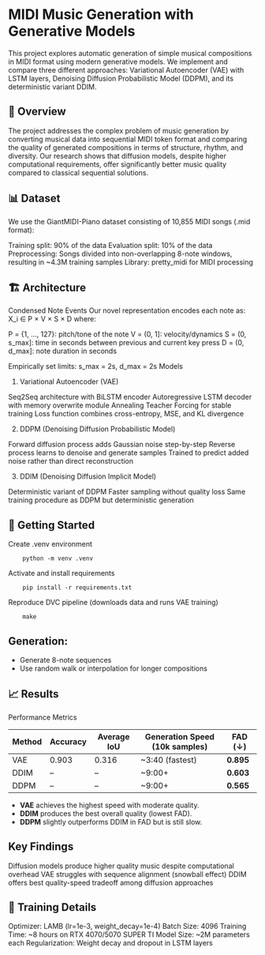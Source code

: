 # MIDI Music Generation with Generative Models
This project explores automatic generation of simple musical compositions in MIDI format using modern generative models. We implement and compare three different approaches: Variational Autoencoder (VAE) with LSTM layers, Denoising Diffusion Probabilistic Model (DDPM), and its deterministic variant DDIM.
## 🎵 Overview
The project addresses the complex problem of music generation by converting musical data into sequential MIDI token format and comparing the quality of generated compositions in terms of structure, rhythm, and diversity. Our research shows that diffusion models, despite higher computational requirements, offer significantly better music quality compared to classical sequential solutions.

## 📊 Dataset
We use the GiantMIDI-Piano dataset consisting of 10,855 MIDI songs (.mid format):

Training split: 90% of the data
Evaluation split: 10% of the data
Preprocessing: Songs divided into non-overlapping 8-note windows, resulting in ~4.3M training samples
Library: pretty_midi for MIDI processing

## 🏗️ Architecture
Condensed Note Events
Our novel representation encodes each note as: X_i ∈ P × V × S × D where:

P = {1, ..., 127}: pitch/tone of the note
V = (0, 1]: velocity/dynamics
S = (0, s_max]: time in seconds between previous and current key press
D = (0, d_max]: note duration in seconds

Empirically set limits: s_max = 2s, d_max = 2s
Models
1. Variational Autoencoder (VAE)

Seq2Seq architecture with BiLSTM encoder
Autoregressive LSTM decoder with memory overwrite module
Annealing Teacher Forcing for stable training
Loss function combines cross-entropy, MSE, and KL divergence

2. DDPM (Denoising Diffusion Probabilistic Model)

Forward diffusion process adds Gaussian noise step-by-step
Reverse process learns to denoise and generate samples
Trained to predict added noise rather than direct reconstruction

3. DDIM (Denoising Diffusion Implicit Model)

Deterministic variant of DDPM
Faster sampling without quality loss
Same training procedure as DDPM but deterministic generation

## 🚀 Getting Started
Create .venv environment
```
    python -m venv .venv 
```
Activate and install requirements
```
    pip install -r requirements.txt
```
Reproduce DVC pipeline (downloads data and runs VAE training)
```
    make
```


## Generation:
-  Generate 8-note sequences
-  Use random walk or interpolation for longer compositions


## 📈 Results
Performance Metrics

| Method | Accuracy | Average IoU | Generation Speed (10k samples) | FAD (↓)       |
|--------|----------|-------------|-------------------------------|---------------|
| VAE    | 0.903    | 0.316       | ~3:40 (fastest)               | **0.895**     |
| DDIM   | –        | –           | ~9:00+                        | **0.603**     |
| DDPM   | –        | –           | ~9:00+                        | **0.565**     |

- **VAE** achieves the highest speed with moderate quality.
- **DDIM** produces the best overall quality (lowest FAD).
- **DDPM** slightly outperforms DDIM in FAD but is still slow.

## Key Findings

Diffusion models produce higher quality music despite computational overhead
VAE struggles with sequence alignment (snowball effect)
DDIM offers best quality-speed tradeoff among diffusion approaches

## 🔧 Training Details

Optimizer: LAMB (lr=1e-3, weight_decay=1e-4)
Batch Size: 4096
Training Time: ~8 hours on RTX 4070/5070 SUPER TI
Model Size: ~2M parameters each
Regularization: Weight decay and dropout in LSTM layers
